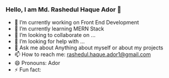 ### Hello, I am Md. Rashedul Haque Ador 👋



- 🔭 I’m currently working on Front End Development
- 🌱 I’m currently learning MERN Stack
- 👯 I’m looking to collaborate on ...
- 🤔 I’m looking for help with ...
- 💬 Ask me about Anything about myself or about my projects
- 📫 How to reach me: rashedul.haque.ador1@gmail.com
- 😄 Pronouns: Ador
- ⚡ Fun fact: 

